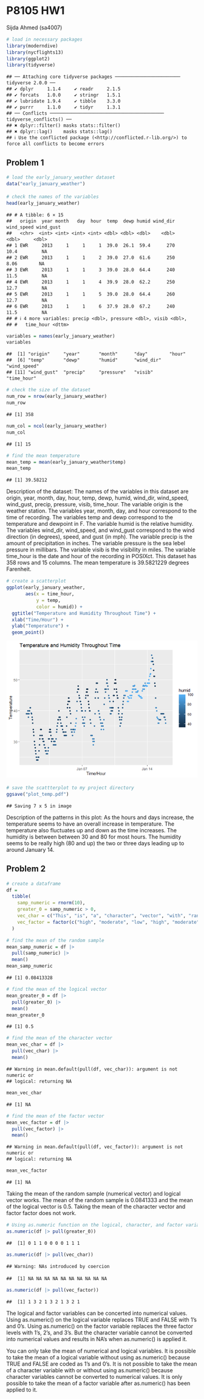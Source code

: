 P8105 HW1
================
Sijda Ahmed (sa4007)

``` r
# load in necessary packages
library(moderndive)
library(nycflights13)
library(ggplot2)
library(tidyverse)
```

    ## ── Attaching core tidyverse packages ──────────────────────── tidyverse 2.0.0 ──
    ## ✔ dplyr     1.1.4     ✔ readr     2.1.5
    ## ✔ forcats   1.0.0     ✔ stringr   1.5.1
    ## ✔ lubridate 1.9.4     ✔ tibble    3.3.0
    ## ✔ purrr     1.1.0     ✔ tidyr     1.3.1
    ## ── Conflicts ────────────────────────────────────────── tidyverse_conflicts() ──
    ## ✖ dplyr::filter() masks stats::filter()
    ## ✖ dplyr::lag()    masks stats::lag()
    ## ℹ Use the conflicted package (<http://conflicted.r-lib.org/>) to force all conflicts to become errors

## Problem 1

``` r
# load the early_january_weather dataset
data("early_january_weather")

# check the names of the variables
head(early_january_weather)
```

    ## # A tibble: 6 × 15
    ##   origin  year month   day  hour  temp  dewp humid wind_dir wind_speed wind_gust
    ##   <chr>  <int> <int> <int> <int> <dbl> <dbl> <dbl>    <dbl>      <dbl>     <dbl>
    ## 1 EWR     2013     1     1     1  39.0  26.1  59.4      270      10.4         NA
    ## 2 EWR     2013     1     1     2  39.0  27.0  61.6      250       8.06        NA
    ## 3 EWR     2013     1     1     3  39.0  28.0  64.4      240      11.5         NA
    ## 4 EWR     2013     1     1     4  39.9  28.0  62.2      250      12.7         NA
    ## 5 EWR     2013     1     1     5  39.0  28.0  64.4      260      12.7         NA
    ## 6 EWR     2013     1     1     6  37.9  28.0  67.2      240      11.5         NA
    ## # ℹ 4 more variables: precip <dbl>, pressure <dbl>, visib <dbl>,
    ## #   time_hour <dttm>

``` r
variables = names(early_january_weather)
variables
```

    ##  [1] "origin"     "year"       "month"      "day"        "hour"      
    ##  [6] "temp"       "dewp"       "humid"      "wind_dir"   "wind_speed"
    ## [11] "wind_gust"  "precip"     "pressure"   "visib"      "time_hour"

``` r
# check the size of the dataset
num_row = nrow(early_january_weather)
num_row
```

    ## [1] 358

``` r
num_col = ncol(early_january_weather)
num_col
```

    ## [1] 15

``` r
# find the mean temperature
mean_temp = mean(early_january_weather$temp)
mean_temp
```

    ## [1] 39.58212

Description of the dataset: The names of the variables in this dataset
are origin, year, month, day, hour, temp, dewp, humid, wind_dir,
wind_speed, wind_gust, precip, pressure, visib, time_hour. The variable
origin is the weather station. The variables year, month, day, and hour
correspond to the time of recording. The variables temp and dewp
correspond to the temperature and dewpoint in F. The variable humid is
the relative humidity. The variables wind_dir, wind_speed, and wind_gust
correspond to the wind direction (in degrees), speed, and gust (in mph).
The variable precip is the amount of precipitation in inches. The
variable pressure is the sea lebel pressure in millibars. The variable
visib is the visibility in miles. The variable time_hour is the date and
hour of the recording in POSIXct. This dataset has 358 rows and 15
columns. The mean temperature is 39.5821229 degrees Farenheit.

``` r
# create a scatterplot
ggplot(early_january_weather, 
       aes(x = time_hour, 
           y = temp, 
           color = humid)) + 
  ggtitle("Temperature and Humidity Throughout Time") +
  xlab("Time/Hour") +
  ylab("Temperature") +
  geom_point()
```

![](p8105_hw1_sa4007_files/figure-gfm/unnamed-chunk-3-1.png)<!-- -->

``` r
# save the scattterplot to my project directory
ggsave("plot_temp.pdf")
```

    ## Saving 7 x 5 in image

Description of the patterns in this plot: As the hours and days
increase, the temperature seems to have an overall increase in
temperature. The temperature also fluctuates up and down as the time
increases. The humidity is between between 30 and 80 for most hours. The
humidity seems to be really high (80 and up) the two or three days
leading up to around January 14.

## Problem 2

``` r
# create a dataframe
df = 
  tibble(
    samp_numeric = rnorm(10),
    greater_0 = samp_numeric > 0,
    vec_char = c("This", "is", "a", "character", "vector", "with", "random", "words", "in", "it"),
    vec_factor = factor(c("high", "moderate", "low", "high", "moderate", "low", "high", "moderate", "low", "high"))
  )
```

``` r
# find the mean of the random sample
mean_samp_numeric = df |>
  pull(samp_numeric) |>
  mean()
mean_samp_numeric
```

    ## [1] 0.08413328

``` r
# find the mean of the logical vector
mean_greater_0 = df |>
  pull(greater_0) |>
  mean()
mean_greater_0
```

    ## [1] 0.5

``` r
# find the mean of the character vector
mean_vec_char = df |>
  pull(vec_char) |>
  mean()
```

    ## Warning in mean.default(pull(df, vec_char)): argument is not numeric or
    ## logical: returning NA

``` r
mean_vec_char
```

    ## [1] NA

``` r
# find the mean of the factor vector
mean_vec_factor = df |>
  pull(vec_factor) |>
  mean()
```

    ## Warning in mean.default(pull(df, vec_factor)): argument is not numeric or
    ## logical: returning NA

``` r
mean_vec_factor
```

    ## [1] NA

Taking the mean of the random sample (numerical vector) and logical
vector works. The mean of the random sample is 0.0841333 and the mean of
the logical vector is 0.5. Taking the mean of the character vector and
factor factor does not work.

``` r
# Using as.numeric function on the logical, character, and factor variables
as.numeric(df |> pull(greater_0))
```

    ##  [1] 0 1 1 0 0 0 0 1 1 1

``` r
as.numeric(df |> pull(vec_char))
```

    ## Warning: NAs introduced by coercion

    ##  [1] NA NA NA NA NA NA NA NA NA NA

``` r
as.numeric(df |> pull(vec_factor))
```

    ##  [1] 1 3 2 1 3 2 1 3 2 1

The logical and factor variables can be concerted into numerical values.
Using as.numeric() on the logical variable replaces TRUE and FALSE with
1’s and 0’s. Using as.numeric() on the factor variable replaces the
three factor levels with 1’s, 2’s, and 3’s. But the character variable
cannot be converted into numerical values and results in NA’s when
as.numeric() is applied it.

You can only take the mean of numerical and logical variables. It is
possible to take the mean of a logical variable without using
as.numeric() because TRUE and FALSE are coded as 1’s and 0’s. It is not
possible to take the mean of a character variable with or without using
as.numeric() because character variables cannot be converted to
numerical values. It is only possible to take the mean of a factor
variable after as.numeric() has been applied to it.
